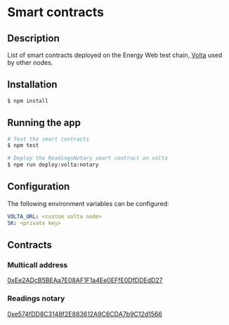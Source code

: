 # Smart contracts

## Description

List of smart contracts deployed on the Energy Web test chain, [Volta](https://volta-explorer.energyweb.org/) used by other nodes.

## Installation

```bash
$ npm install
```

## Running the app

```bash
# Test the smart contracts
$ npm test

# Deploy the ReadingsNotary smart contract on volta
$ npm run deploy:volta:notary
```

## Configuration

The following environment variables can be configured:

```yaml
VOLTA_URL: <custom volta node>
SK: <private key>
```

## Contracts

### Multicall address

[0xEe2ADcB5BEAa7E08AF1F1a4Ee0EFfE0DfDDEdD27](https://volta-explorer.energyweb.org/address/0xEe2ADcB5BEAa7E08AF1F1a4Ee0EFfE0DfDDEdD27/contracts)

### Readings notary

[0xe574fDD8C3148f2E883612A9C6CDA7b9C12d1566](https://volta-explorer.energyweb.org/address/0xe574fDD8C3148f2E883612A9C6CDA7b9C12d1566/contracts)
